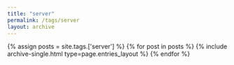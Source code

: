```yaml
---
title: "server"
permalink: /tags/server
layout: archive
---
```


{% assign posts = site.tags.['server'] %}
{% for post in posts %} {% include archive-single.html type=page.entries_layout %} {% endfor %}
